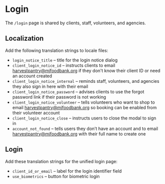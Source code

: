# Login

The `/login` page is shared by clients, staff, volunteers, and agencies.

## Localization

Add the following translation strings to locale files:

- `login_notice_title` – title for the login notice dialog
- `client_login_notice_id` – instructs clients to email harvestpantry@mjfoodbank.org if they don't know their client ID or need an account created
- `client_login_notice_internal` – reminds staff, volunteers, and agencies they also sign in here with their email
- `client_login_notice_password` – advises clients to use the forgot password link if their password is not working
- `client_login_notice_volunteer` – tells volunteers who want to shop to email harvestpantry@mjfoodbank.org so booking can be enabled from their volunteer account
- `client_login_notice_close` – instructs users to close the modal to sign in
- `account_not_found` – tells users they don’t have an account and to email harvestpantry@mjfoodbank.org with their full name to create one

## Login

Add these translation strings for the unified login page:

- `client_id_or_email` – label for the login identifier field
- `use_biometrics` – button for biometric login
